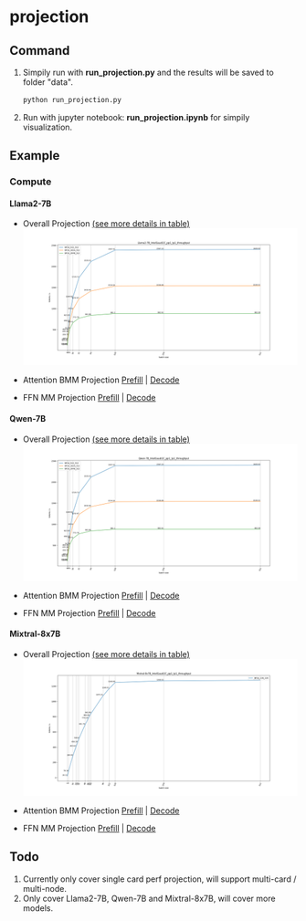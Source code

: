 # projection

## Command
1. Simpily run with **run_projection.py** and the results will be saved to folder "data".
    ```sh
    python run_projection.py
    ```
2. Run with jupyter notebook: **run_projection.ipynb** for simpily visualization.

## Example

### Compute
#### Llama2-7B
- Overall Projection [(see more details in table)](./data/Llama2-7B/IntelGaudi2C_overall_projection.csv)
![Llama2-7B Overall Projection](./data/Llama2-7B/IntelGaudi2C_pp1_tp1_overall_projection.png)

- Attention BMM Projection
[Prefill](./data/Llama2-7B/IntelGaudi2C_pp1_tp1_BF16_prefill_attn_qksv\(bmm\)_projection.csv) |
[Decode](./data/Llama2-7B/IntelGaudi2C_pp1_tp1_BF16_decode_attn_qksv\(bmm\)_projection.csv)

- FFN MM Projection
[Prefill](./data/Llama2-7B/IntelGaudi2C_pp1_tp1_BF16_prefill_ffn_up\(mm\)_projection.csv) |
[Decode](./data/Llama2-7B/IntelGaudi2C_pp1_tp1_BF16_decode_ffn_up\(mm\)_projection.csv)

#### Qwen-7B
- Overall Projection [(see more details in table)](./data/Qwen-7B/IntelGaudi2C_overall_projection.csv)
![Qwen-7B Overall Projection](./data/Qwen-7B/IntelGaudi2C_pp1_tp1_overall_projection.png)

- Attention BMM Projection
[Prefill](./data/Qwen-7B/IntelGaudi2C_pp1_tp1_BF16_prefill_attn_qksv\(bmm\)_projection.csv) |
[Decode](./data/Qwen-7B/IntelGaudi2C_pp1_tp1_BF16_decode_attn_qksv\(bmm\)_projection.csv)

- FFN MM Projection
[Prefill](./data/Qwen-7B/IntelGaudi2C_pp1_tp1_BF16_prefill_ffn_up\(mm\)_projection.csv) |
[Decode](./data/Qwen-7B/IntelGaudi2C_pp1_tp1_BF16_decode_ffn_up\(mm\)_projection.csv)

#### Mixtral-8x7B
- Overall Projection [(see more details in table)](./data/Mixtral-8x7B/IntelGaudi2C_overall_projection.csv)
![Mixtral-8x7B Overallc Projection](./data/Mixtral-8x7B/IntelGaudi2C_pp1_tp1_overall_projection.png)

- Attention BMM Projection
[Prefill](./data/Mixtral-8x7B/IntelGaudi2C_pp1_tp1_BF16_prefill_attn_qksv\(bmm\)_projection.csv) |
[Decode](./data/Mixtral-8x7B/IntelGaudi2C_pp1_tp1_BF16_decode_attn_qksv\(bmm\)_projection.csv)

- FFN MM Projection
[Prefill](./data/Mixtral-8x7B/IntelGaudi2C_pp1_tp1_BF16_prefill_ffn_up\(mm\)_projection.csv) |
[Decode](./data/Mixtral-8x7B/IntelGaudi2C_pp1_tp1_BF16_decode_ffn_up\(mm\)_projection.csv)


## Todo
1. Currently only cover single card perf projection, will support multi-card / multi-node.
2. Only cover Llama2-7B, Qwen-7B and Mixtral-8x7B, will cover more models.